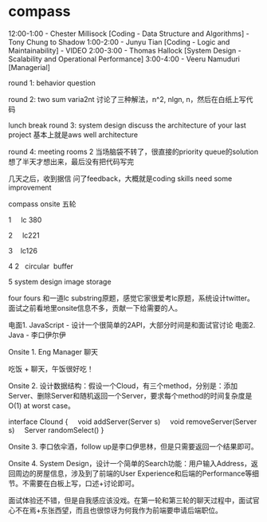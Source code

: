 # compass

12:00-1:00 - Chester Millisock [Coding - Data Structure and Algorithms] - Tony Chung to Shadow
1:00-2:00 - Junyu Tian [Coding - Logic and Maintainability] - VIDEO
2:00-3:00 - Thomas Hallock [System Design - Scalability and Operational Performance]
3:00-4:00 - Veeru Namuduri [Managerial]

round 1: behavior question

round 2: two sum varia‍‍‍‍‍‌‍‍‌‍‌‌‌‌‌‌2‌nt
讨论了三种解法，n^2, nlgn, n，然后在白纸上写代码

lunch break
round 3: system design
discuss the architecture of your last project
基本上就是aws well architecture

round 4: meeting rooms 2
当场脑袋不转了，很直接的priority queue的solution想了半天才想出来，最后没有把代码写完

几天之后，收到据信
问了feedback，大概就是coding skills need some improvement



compass onsite 五轮

1     lc 380

2     lc221

3    lc126

4 ‍‍‍‍‍‌‍‍‌‍‌‌‌‌‌‌2‌   circular  buffer

5 system design image storage


four fours 和一道lc substring原题，感觉它家很爱考lc原题，系统设计twitter。面试之前看地里onsite信息不多，贡献一下给需要的人。

电面1. JavaScript - 设计一个很简单的‍‍‍‍‍‌‍‍‌‍‌‌‌‌‌‌2‌API，大部分时间是和面试官讨论
电面2. Java - 李口伊尔伊

Onsite 1. Eng Manager 聊天

吃饭 + 聊天，午饭很好吃！

Onsite 2. 设计数据结构：假设一个Cloud，有三个method，分别是：添加Server、删除Server和随机返回一个Server，要求每个method的时间复杂度是O(1) at worst case。

interface Clound {
    void addServer(Server s)
    void removeServer(Server s)
    Server randomSelect()
}

Onsite 3. 李口依伞酒，follow up是李口伊思林，但是只需要返回一个结果即可。

Onsite 4. System Design，设计一个简单的Search功能：用户输入Address，返回周边的房屋信息，涉及到了前端的User Experience和后端的Performance等细节。不需要在白板上写，口述+讨论即可。

面试体验还不错，但是自我感应该没戏。在第一轮和第三轮的聊天过程中，面试官心不在焉+东张西望，而且也很惊讶为何我作为前端要申请后端职位。
